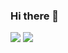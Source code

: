 ### Hi there 👋

![](https://media3.giphy.com/media/l49JJ4ttLFZDEodOg/giphy.gif=200px)
![](https://media2.giphy.com/media/l49JGAwyzbe3ymd32/giphy.gif=60px)
<!--
**kaue/kaue** is a ✨ _special_ ✨ repository because its `README.md` (this file) appears on your GitHub profile.

Here are some ideas to get you started:

- 🔭 I’m currently working on ...
- 🌱 I’m currently learning ...
- 👯 I’m looking to collaborate on ...
- 🤔 I’m looking for help with ...
- 💬 Ask me about ...
- 📫 How to reach me: ...
- 😄 Pronouns: ...
- ⚡ Fun fact: ...
-->

